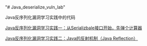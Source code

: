"# Java_deserialize_vuln_lab" 

Java反序列化漏洞学习实践中的代码

[Java反序列化漏洞学习实践一：从Serializbale接口开始，先弹个计算器](http://code2sec.com/javafan-xu-lie-hua-lou-dong-xue-xi-shi-jian-yi-cong-serializbalejie-kou-kai-shi-xian-dan-ge-ji-suan-qi.html)

[Java反序列化漏洞学习实践二：Java的反射机制（Java Reflection）](http://code2sec.com/javafan-xu-lie-hua-lou-dong-xue-xi-shi-jian-er-javade-fan-she-ji-zhi-java-reflection.html)

# 